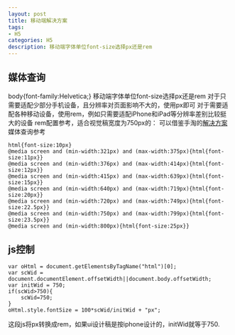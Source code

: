 ```yaml
---
layout: post
title: 移动端解决方案
tags:
- H5
categories: H5
description: 移动端字体单位font-size选择px还是rem
---
```


<!-- more -->
## 媒体查询
body{font-family:Helvetica;}
移动端字体单位font-size选择px还是rem
对于只需要适配少部分手机设备，且分辨率对页面影响不大的，使用px即可
对于需要适配各种移动设备，使用rem，例如只需要适配iPhone和iPad等分辨率差别比较挺大的设备
rem配置参考，适合视觉稿宽度为750px的：
可以借鉴手淘的[解决方案](http://lib.csdn.net/article/html5/42085)媒体查询参考
```
html{font-size:10px}
@media screen and (min-width:321px) and (max-width:375px){html{font-size:11px}}
@media screen and (min-width:376px) and (max-width:414px){html{font-size:12px}}
@media screen and (min-width:415px) and (max-width:639px){html{font-size:15px}}
@media screen and (min-width:640px) and (max-width:719px){html{font-size:20px}}
@media screen and (min-width:720px) and (max-width:749px){html{font-size:22.5px}}
@media screen and (min-width:750px) and (max-width:799px){html{font-size:23.5px}}
@media screen and (min-width:800px){html{font-size:25px}}
```
## js控制
```
var oHtml = document.getElementsByTagName("html")[0];
var scWid = document.documentElement.offsetWidth||document.body.offsetWidth;
var initWid = 750;
if(scWid>750){
	scWid=750;
}
oHtml.style.fontSize = 100*scWid/initWid + "px";
```
这段js将px转换成rem，如果ui设计稿是按iphone设计的，initWid就等于750.